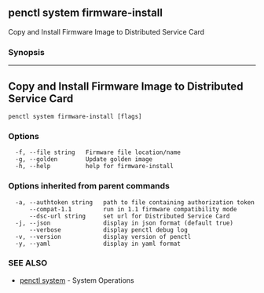## penctl system firmware-install

Copy and Install Firmware Image to Distributed Service Card

### Synopsis



-------------------------------------------
 Copy and Install Firmware Image to Distributed Service Card 
-------------------------------------------


```
penctl system firmware-install [flags]
```

### Options

```
  -f, --file string   Firmware file location/name
  -g, --golden        Update golden image
  -h, --help          help for firmware-install
```

### Options inherited from parent commands

```
  -a, --authtoken string   path to file containing authorization token
      --compat-1.1         run in 1.1 firmware compatibility mode
      --dsc-url string     set url for Distributed Service Card
  -j, --json               display in json format (default true)
      --verbose            display penctl debug log
  -v, --version            display version of penctl
  -y, --yaml               display in yaml format
```

### SEE ALSO
* [penctl system](penctl_system.md)	 - System Operations

